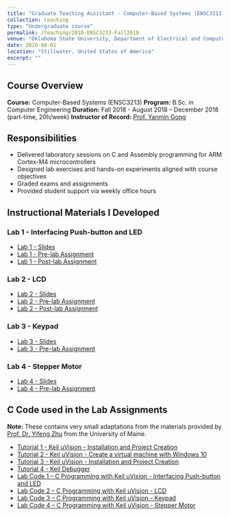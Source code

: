 ```yaml
---
title: "Graduate Teaching Assistant - Computer-Based Systems (ENSC3213) - Fall 2018"
collection: teaching
type: "Undergraduate course"
permalink: /teaching/2018-ENSC3213-Fall2018
venue: "Oklahoma State University, Department of Electrical and Computer Engineering"
date: 2018-08-01
location: "Stillwater, United States of America"
excerpt: ""
---
```


## Course Overview

**Course:** Computer-Based Systems (ENSC3213)
**Program:** B.Sc. in Computer Engineering
**Duration:** Fall 2018 - August 2018 – December 2018 (part-time, 20h/week) 
**Instructor of Record:** [Prof. Yanmin Gong](https://yanmingong.github.io/)

## Responsibilities

- Delivered laboratory sessions on C and Assembly programming for ARM Cortex-M4 microcontrollers 
- Designed lab exercises and hands-on experiments aligned with course objectives 
- Graded exams and assignments 
- Provided student support via weekly office hours

## Instructional Materials I Developed

### Lab 1 - Interfacing Push-button and LED
- [Lab 1 - Slides](/files/teaching/ENSC3213/Fall2018/Slides_Lab1.pdf)
- [Lab 1 - Pre-lab Assignment](/files/teaching/ENSC3213/Fall2018/Assignments_Lab1_Pre-Lab.pdf)
- [Lab 1 - Post-lab Assignment](/files/teaching/ENSC3213/Fall2018/Assignments_Lab1_Post-lab.pdf)

### Lab 2 - LCD
- [Lab 2 - Slides](/files/teaching/ENSC3213/Fall2018/Slides_Lab2.pdf)
- [Lab 2 - Pre-lab Assignment](/files/teaching/ENSC3213/Fall2018/Assignments_Lab2_Pre-Lab.pdf)
- [Lab 2 - Post-lab Assignment](/files/teaching/ENSC3213/Fall2018/Assignments_Lab2_Post-lab.pdf)

### Lab 3 - Keypad
- [Lab 3 - Slides](/files/teaching/ENSC3213/Fall2018/Slides_Lab3.pdf)
- [Lab 3 - Pre-lab Assignment](/files/teaching/ENSC3213/Fall2018/Assignments_Lab3_Pre-Lab.pdf)

### Lab 4 - Stepper Motor
- [Lab 4 - Slides](/files/teaching/ENSC3213/Fall2018/Slides_Lab4.pdf)
- [Lab 4 - Pre-lab Assignment](/files/teaching/ENSC3213/Fall2018/Assignments_Lab4_Pre-Lab.pdf)


## C Code used in the Lab Assignments 
**Note:** These contains very small adaptations from the materials provided by [Prof. Dr. Yifeng Zhu](https://web.eece.maine.edu/~zhu/) from the University of Maine.
- [Tutorial 1 - Keil uVision - Installation and Project Creation](/files/teaching/ENSC3213/Fall2018/Tutorial1.pdf)
- [Tutorial 2 - Keil uVision - Create a virtual machine with Windows 10](/files/teaching/ENSC3213/Fall2018/Tutorial2.pdf)
- [Tutorial 3 - Keil uVision - Installation and Project Creation](/files/teaching/ENSC3213/Fall2018/Tutorial3.pdf)
- [Tutorial 4 - Keil Debugger](/files/teaching/ENSC3213/Fall2018/Tutorial4.pdf)
- [Lab Code 1 – C Programming with Keil uVision - Interfacing Push-button and LED](/files/teaching/ENSC3213/Fall2018/Code_Lab1.zip)
- [Lab Code 2 – C Programming with Keil uVision - LCD](/files/teaching/ENSC3213/Fall2018/Code_Lab2.zip)
- [Lab Code 3 – C Programming with Keil uVision - Keypad](/files/teaching/ENSC3213/Fall2018/Code_Lab3.zip)
- [Lab Code 4 – C Programming with Keil uVision - Stepper Motor](/files/teaching/ENSC3213/Fall2018/Code_Lab4.zip)


